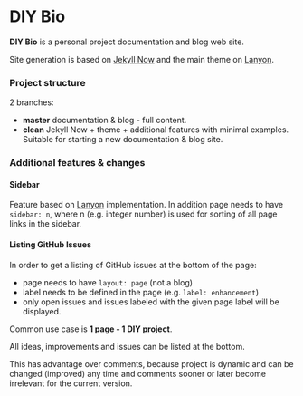 # DIY Bio 

**DIY Bio** is a personal project documentation and blog web site.

Site generation is based on [Jekyll Now](https://github.com/jekyll/jekyll) and the main theme on [Lanyon](http://lanyon.getpoole.com).

### Project structure

2 branches:

  - **master** documentation & blog - full content.
  - **clean** Jekyll Now + theme + additional features with minimal examples. Suitable for starting a new documentation & blog site.
  
### Additional features & changes

#### Sidebar

Feature based on [Lanyon](http://lanyon.getpoole.com) implementation.
In addition page needs to have `sidebar: n`, where n (e.g. integer number) is used for sorting of all page links in the sidebar.

#### Listing GitHub Issues

In order to get a listing of GitHub issues at the bottom of the page:

  - page needs to have `layout: page` (not a blog)
  - label needs to be defined in the page (e.g. `label: enhancement`)
  - only open issues and issues labeled with the given page label will be displayed.
  
Common use case is **1 page - 1 DIY project**. 

All ideas, improvements and issues can be listed at the bottom.

This has advantage over comments, because project is dynamic and can be changed (improved) any time and comments sooner or later become irrelevant for the current version.

